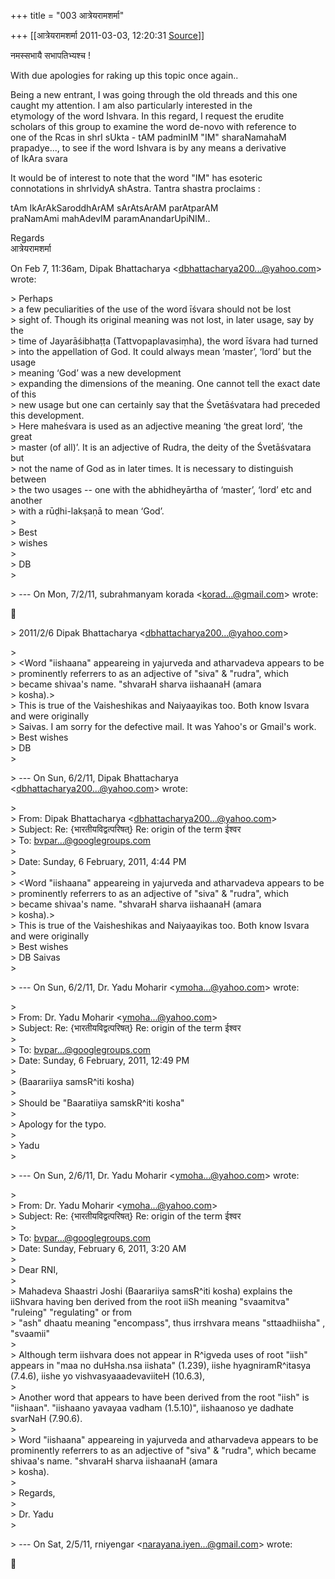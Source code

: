 +++
title = "003 आत्रेयरामशर्मा"

+++
[[आत्रेयरामशर्मा	2011-03-03, 12:20:31 [Source](https://groups.google.com/g/bvparishat/c/MJNHqSohks0)]]



नमस्सभायै सभापतिभ्यश्च !

With due apologies for raking up this topic once again..

Being a new entrant, I was going through the old threads and this one  
caught my attention. I am also particularly interested in the  
etymology of the word Ishvara. In this regard, I request the erudite  
scholars of this group to examine the word de-novo with reference to  
one of the Rcas in shrI sUkta - tAM padminIM "IM" sharaNamahaM  
prapadye..., to see if the word Ishvara is by any means a derivative  
of IkAra svara

It would be of interest to note that the word "IM" has esoteric  
connotations in shrIvidyA shAstra. Tantra shastra proclaims :

tAm IkArAkSaroddhArAM sArAtsArAM parAtparAM  
praNamAmi mahAdevIM paramAnandarUpiNIM..

Regards  
आत्रेयरामशर्मा

On Feb 7, 11:36am, Dipak Bhattacharya \<[dbhattacharya200...@yahoo.com]()\>  
wrote:

  
\> Perhaps  
\> a few peculiarities of the use of the word īśvara should not be lost  
\> sight of. Though its original meaning was not lost, in later usage, say by the  
\> time of Jayarāśibhaṭṭa (Tattvopaplavasiṃha), the word īśvara had turned  
\> into the appellation of God. It could always mean ‘master’, ‘lord’ but the usage  
\> meaning ‘God’ was a new development  
\> expanding the dimensions of the meaning. One cannot tell the exact date of this  
\> new usage but one can certainly say that the Śvetāśvatara had preceded this development.  
\> Here maheśvara is used as an adjective meaning ‘the great lord’, ‘the great  
\> master (of all)’. It is an adjective of Rudra, the deity of the Śvetāśvatara but  
\> not the name of God as in later times. It is necessary to distinguish between  
\> the two usages -- one with the abhidheyārtha of ‘master’, ‘lord’ etc and another  
\> with a rūḍhi-lakṣaṇā to mean ‘God’.  
\>  
\> Best  
\> wishes  
\>  
\> DB  
\>  

\> --- On Mon, 7/2/11, subrahmanyam korada \<[korad...@gmail.com]()\> wrote:



\> 2011/2/6 Dipak Bhattacharya \<[dbhattacharya200...@yahoo.com]()\>

  
\>  
\> \<Word "iishaana" appeareing in yajurveda and atharvadeva appears to be  
\> prominently referrers to as an adjective of "siva" & "rudra", which  
\> became shivaa's name. "shvaraH sharva iishaanaH (amara  
\> kosha).>  
\> This is true of the Vaisheshikas and Naiyaayikas too. Both know Isvara and were originally  
\> Saivas. I am sorry for the defective mail. It was Yahoo's or Gmail's work.  
\> Best wishes  
\> DB  
\>  

\> --- On Sun, 6/2/11, Dipak Bhattacharya \<[dbhattacharya200...@yahoo.com]()\> wrote:

  
\>  
\> From: Dipak Bhattacharya \<[dbhattacharya200...@yahoo.com]()\>  
\> Subject: Re: {भारतीयविद्वत्परिषत्} Re: origin of the term ईश्वर  
\> To: [bvpar...@googlegroups.com]()  
\>  
\> Date: Sunday, 6 February, 2011, 4:44 PM  
\>  
\> \<Word "iishaana" appeareing in yajurveda and atharvadeva appears to be  
\> prominently referrers to as an adjective of "siva" & "rudra", which  
\> became shivaa's name. "shvaraH sharva iishaanaH (amara  
\> kosha).>  
\> This is true of the Vaisheshikas and Naiyaayikas too. Both know Isvara and were originally  
\> Best wishes  
\> DB Saivas  
\>  

\> --- On Sun, 6/2/11, Dr. Yadu Moharir \<[ymoha...@yahoo.com]()\> wrote:

  
\>  
\> From: Dr. Yadu Moharir \<[ymoha...@yahoo.com]()\>  
\> Subject: Re: {भारतीयविद्वत्परिषत्} Re: origin of the term ईश्वर  
\>  
\> To: [bvpar...@googlegroups.com]()  
\> Date: Sunday, 6 February, 2011, 12:49 PM  
\>  
\> (Baarariiya samsR^iti kosha)  
\>  
\> Should be "Baaratiiya samskR^iti kosha"  
\>  
\> Apology for the typo.  
\>  
\> Yadu  
\>  

\> --- On Sun, 2/6/11, Dr. Yadu Moharir \<[ymoha...@yahoo.com]()\> wrote:

  
\>  
\> From: Dr. Yadu Moharir \<[ymoha...@yahoo.com]()\>  
\> Subject: Re: {भारतीयविद्वत्परिषत्} Re: origin of the term ईश्वर  
\>  
\> To: [bvpar...@googlegroups.com]()  
\> Date: Sunday, February 6, 2011, 3:20 AM  
\>  
\> Dear RNI,  
\>  
\> Mahadeva Shaastri Joshi (Baarariiya samsR^iti kosha) explains the iiShvara having ben derived from the root iiSh meaning "svaamitva" "ruleing" "regulating" or from  
\> "ash" dhaatu meaning "encompass", thus irrshvara means "sttaadhiisha" , "svaamii"  
\>  
\> Although term iishvara does not appear in R^igveda uses of root "iish" appears in "maa no duHsha.nsa iishata" (1.239), iishe hyagniramR^itasya (7.4.6), iishe yo vishvasyaaadevaviiteH (10.6.3),  
\>  
\> Another word that appears to have been derived from the root "iish" is "iishaan". "iishaano yavayaa vadham (1.5.10)", iishaanoso ye dadhate svarNaH (7.90.6).  
\>  
\> Word "iishaana" appeareing in yajurveda and atharvadeva appears to be prominently referrers to as an adjective of "siva" & "rudra", which became shivaa's name. "shvaraH sharva iishaanaH (amara  
\> kosha).  
\>  
\> Regards,  
\>  
\> Dr. Yadu  
\>  

\> --- On Sat, 2/5/11, rniyengar \<[narayana.iyen...@gmail.com]()\> wrote:



